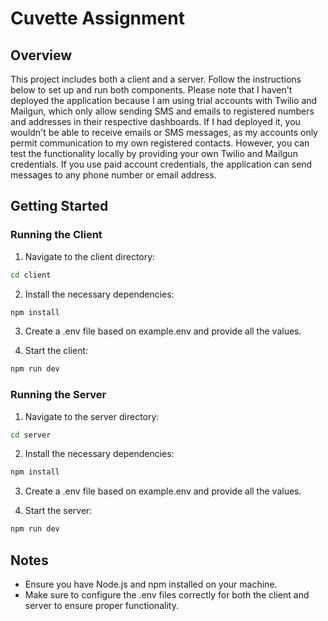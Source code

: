 # Cuvette Assignment

## Overview

This project includes both a client and a server. Follow the instructions below to set up and run both components. Please note that I haven't deployed the application because I am using trial accounts with Twilio and Mailgun, which only allow sending SMS and emails to registered numbers and addresses in their respective dashboards. If I had deployed it, you wouldn't be able to receive emails or SMS messages, as my accounts only permit communication to my own registered contacts. However, you can test the functionality locally by providing your own Twilio and Mailgun credentials. If you use paid account credentials, the application can send messages to any phone number or email address. 

## Getting Started

### Running the Client

1. Navigate to the client directory:
```bash
cd client
```
   

2. Install the necessary dependencies:
```bash
npm install
```

3. Create a .env file based on example.env and provide all the values.

4. Start the client:
```bash
npm run dev
```
   

### Running the Server

1. Navigate to the server directory:
```bash
cd server
```
   

2. Install the necessary dependencies:
```bash
npm install
```
   

3. Create a .env file based on example.env and provide all the values.

4. Start the server:
```bash
npm run dev
```
   
## Notes

- Ensure you have Node.js and npm installed on your machine.
- Make sure to configure the .env files correctly for both the client and server to ensure proper functionality.
